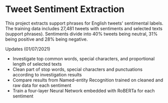 # Tweet Sentiment Extraction
This project extracts support phrases for English tweets' sentimental labels. The training data includes 27,481 tweets with sentiments and selected texts (support phrases). Sentiments divide into 40% tweets being neutral, 31% being positive and 28% being negative.

Updates (01/07/2021)
* Investigate top common words, special characters, and proportional length of selected texts
* Clean part of stop words, special characters and punctuations according to investigation results
* Compare results from Named-entity Recognition trained on cleaned and raw data for each sentiment
* Train a four-layer Neural Network embedded with RoBERTa for each sentiment
